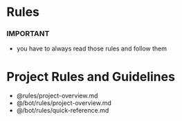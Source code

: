# Rules

### **IMPORTANT**
-  you have to always read those rules and follow them

# Project Rules and Guidelines
- @rules/project-overview.md
- @/bot/rules/project-overview.md
- @/bot/rules/quick-reference.md
